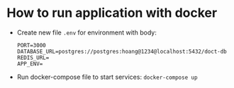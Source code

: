 # How to run application with docker

- Create new file <code>.env</code> for environment with body:

  ```
  PORT=3000
  DATABASE_URL=postgres://postgres:hoang@1234@localhost:5432/doct-db
  REDIS_URL=
  APP_ENV=
  ```

- Run docker-compose file to start services:
  `docker-compose up`
  

